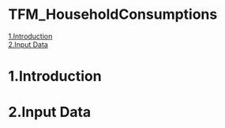 # TFM_HouseholdConsumptions
[1.Introduction](#1._Introduction) <br>
[2.Input Data](#2._Input_Data)

# 1.Introduction
# 2.Input Data

